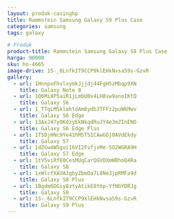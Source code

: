 ```yaml
---
layout: produk-casinghp
title: Rammstein Samsung Galaxy S9 Plus Case
categories: samsung
tags: galaxy

# Produk
product-title: Rammstein Samsung Galaxy S9 Plus Case
harga: 90000
sku: hn-4665
image-drive: 1S-_6LnfkIT9CCP9klEHkNvsa59s-GzvR
gallery:
  - url: 1HnnpoFhvlxymkJjjdj44FgH5zMbqp9XN
    title: Galaxy Note 8
  - url: 1Q6Mi8P5aiR1jLmbUBv4LH8vw9anoIKtQ
    title: Galaxy S6
  - url: 1_TTqLMSklahtdAm6ydb3TFFz2puWkMwv
    title: Galaxy S6 Edge
  - url: 13AxJ47y0KdzyEkNkqdRuJY4e3mZInENO
    title: Galaxy S6 Edge Plus
  - url: 1T5DjHNc9Ye41hMSTS1CAwGOj0AVdEkdy
    title: Galaxy S7
  - url: 1dZCw4W5gui16VI2FvfjvMe-5O2WGRA9H
    title: Galaxy S7 Edge
  - url: 1tVSviRfE0CesMUqCarQGVOXmWBhoQ4Ra
    title: Galaxy S8
  - url: 1xWlcfXAUAJgbyZbmOa7L8Ne3jpRMFa9d
    title: Galaxy S8 Plus
  - url: 1Bqdm6DGiy8ztyAtikE8t6p-YfNbYDRJg
    title: Galaxy S9
  - url: 1S-_6LnfkIT9CCP9klEHkNvsa59s-GzvR
    title: Galaxy S9 Plus
---
```

